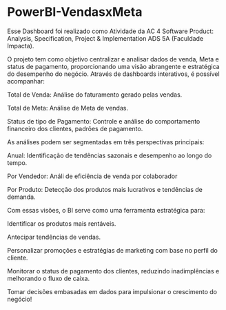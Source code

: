 # PowerBI-VendasxMeta

Esse Dashboard foi realizado como Atividade da AC 4 Software Product: Analysis, Specification, Project & Implementation ADS 5A (Faculdade Impacta).

O projeto tem como objetivo centralizar e analisar dados de venda, Meta e status de pagamento, proporcionando uma visão abrangente e estratégica do desempenho do negócio. Através de dashboards interativos, é possível acompanhar:

Total de Venda: Análise do faturamento gerado pelas vendas.

Total de Meta: Análise de Meta de vendas.

Status de tipo de Pagamento: Controle e análise do comportamento financeiro dos clientes, padrões de pagamento.

As análises podem ser segmentadas em três perspectivas principais:

Anual: Identificação de tendências sazonais e desempenho ao longo do tempo.

Por Vendedor: Análi de eficiência de venda por colaborador

Por Produto: Detecção dos produtos mais lucrativos e tendências de demanda.

Com essas visões, o BI serve como uma ferramenta estratégica para:

Identificar os produtos mais rentáveis.

Antecipar tendências de vendas.

Personalizar promoções e estratégias de marketing com base no perfil do cliente.

Monitorar o status de pagamento dos clientes, reduzindo inadimplências e melhorando o fluxo de caixa.

Tomar decisões embasadas em dados para impulsionar o crescimento do negócio!
